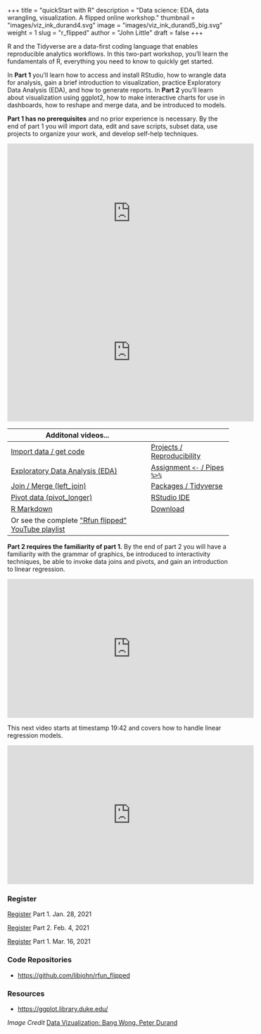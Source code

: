 +++
title = "quickStart with R"
description = "Data science: EDA, data wrangling, visualization.  A flipped online workshop."
thumbnail = "images/viz_ink_durand4.svg"
image = "images/viz_ink_durand5_big.svg"
weight = 1
slug = "r_flipped"
author = "John Little"
draft = false
+++

<!-- image credit https://www.flickr.com/photos/alphachimpstudio/15654262247/ -->

R and the Tidyverse are a data-first coding language that enables reproducible analytics workflows.  In this two-part workshop, you’ll learn the fundamentals of R, everything you need to know to quickly get started.

In **Part 1** you’ll learn how to access and install RStudio, how to wrangle data for analysis, gain a brief introduction to visualization, practice Exploratory Data Analysis (EDA), and how to generate reports.  In **Part 2** you’ll learn about visualization using ggplot2, how to make interactive charts for use in dashboards, how to reshape and merge data, and be introduced to models.

**Part 1 has no prerequisites** and no prior experience is necessary. By the end of part 1 you will import data, edit and save scripts, subset data, use projects to organize your work, and develop self-help techniques. 

<iframe width="560" height="315" src="https://www.youtube.com/embed/Wmozk2qEsL0" frameborder="0" allow="accelerometer; autoplay; clipboard-write; encrypted-media; gyroscope; picture-in-picture" allowfullscreen></iframe>  

<iframe width="560" height="315" src="https://www.youtube.com/embed/PGSXf-NMWVg" frameborder="0" allow="accelerometer; autoplay; clipboard-write; encrypted-media; gyroscope; picture-in-picture" allowfullscreen></iframe>  

Additonal videos... | &nbsp; 
--- | ---
[Import data / get code](https://youtu.be/BKDkj7I4L-Y)           | [Projects / Reproducibility](https://youtu.be/w_xCkbf7iYw)  
[Exploratory Data Analysis (EDA)](https://youtu.be/UVxgc2SY608)  | [Assignment `<-` / Pipes `%>%`](https://youtu.be/FK5UKBT-8iw)  
[Join / Merge (left_join)](https://youtu.be/GJUcnEV_6O0)         | [Packages / Tidyverse](https://youtu.be/v4tmOymwznQ) 
[Pivot data (pivot_longer)](https://youtu.be/sspFC2m8fog)        | [RStudio IDE](https://youtu.be/ALtCStU1aNE) 
[R Markdown](https://youtu.be/Sm3uuVVtXak)                       | [Download](https://youtu.be/udPgQWHDpz8)
Or see the complete ["Rfun flipped" YouTube playlist](https://youtube.com/playlist?list=PLIUcX1JrVUNWBUl4Cwu8psxxDVZCvrJHk) | &nbsp; 


**Part 2 requires the familiarity of part 1.**  By the end of part 2 you will have a familiarity with the grammar of graphics, be introduced to interactivity techniques, be able to invoke data joins and pivots, and gain an introduction to linear regression.

<iframe width="560" height="315" src="https://www.youtube.com/embed/TIJzx5eQbgk" frameborder="0" allow="accelerometer; autoplay; clipboard-write; encrypted-media; gyroscope; picture-in-picture" allowfullscreen></iframe>  

This next video starts at timestamp 19:42 and covers how to handle linear regression models.  
<iframe width="560" height="315" src="https://www.youtube.com/embed/Wmozk2qEsL0?start=1182" frameborder="0" allow="accelerometer; autoplay; clipboard-write; encrypted-media; gyroscope; picture-in-picture" allowfullscreen></iframe>  

### Register

<a href="https://duke.libcal.com/event/7299608" class="button">Register</a> Part 1. Jan. 28, 2021  

<a href="https://duke.libcal.com/event/7299572" class="button">Register</a> Part 2. Feb. 4, 2021   

<a href="https://duke.libcal.com/event/7300155" class="button">Register</a> Part 1. Mar. 16, 2021   


### Code Repositories

- https://github.com/libjohn/rfun_flipped


### Resources

- https://ggplot.library.duke.edu/

*Image Credit* [Data Vizualization: Bang Wong.  Peter Durand](https://www.flickr.com/photos/alphachimpstudio/15654262247/)
